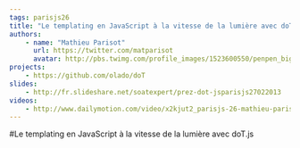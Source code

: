```yaml
---
tags: parisjs26
title: "Le templating en JavaScript à la vitesse de la lumière avec doT.js"
authors:
    - name: "Mathieu Parisot"
      url: https://twitter.com/matparisot
      avatar: http://pbs.twimg.com/profile_images/1523600550/penpen_bigger.jpg
projects:
    - https://github.com/olado/doT
slides:
    - http://fr.slideshare.net/soatexpert/prez-dot-jsparisjs27022013
videos:
    - http://www.dailymotion.com/video/x2kjut2_parisjs-26-mathieu-parisot-le-templating-en-javascript-a-la-vitesse-de-la-lumiere-avec-dot-js_webcam
---
```

#Le templating en JavaScript à la vitesse de la lumière avec doT.js
